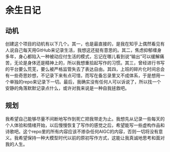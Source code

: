 # 余生日记

## 动机

创建这个项目的动机有以下几个。其一，也是最直接的，是我在知乎上偶然看见有人说自己每天用GitHub来记录生活，我想这还挺有意思的。其二，焦虑抑郁缠身多年，身心都陷入一种被动应付生活的模式，忘记在哪儿看到说“输出”可以缓解痛苦，无论是身体还是精神上的，所以我想重拾起写作的习惯。其三，曾经进行书写的平台要么荒芜，要么被严格监管失去了表达自由。其四，上班的碎片化时间总会有一些奇思妙想，不记录下来有点可惜，而写在备忘录里又不成体系，于是想用一个单独的repo来记录下一切。最后，我确实没有任何人可以诉说了，所以找一个安静的角落默默记录点什么，或许对我来说是一种自我拯救吧。

## 规划

我希望自己能够尽量不间断地写作到死亡把我带走为止。我想先从记录一些每天的个人体验和情绪开始，以后慢慢恢复了写作的感觉之后，希望能写一些虚构作品和诗歌吧。这个repo里的所有内容应该不掺杂任何AIGC的内容，否则一切将没有意义。我希望保持一种大模型时代以前的原初写作方式，这能让我真诚地思考和面对我的人生。
